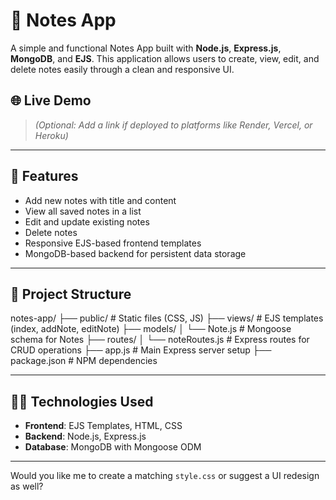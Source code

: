 # 📝 Notes App

A simple and functional Notes App built with **Node.js**, **Express.js**, **MongoDB**, and **EJS**. This application allows users to create, view, edit, and delete notes easily through a clean and responsive UI.

## 🌐 Live Demo

> *(Optional: Add a link if deployed to platforms like Render, Vercel, or Heroku)*

---

## 🚀 Features

- Add new notes with title and content
- View all saved notes in a list
- Edit and update existing notes
- Delete notes
- Responsive EJS-based frontend templates
- MongoDB-based backend for persistent data storage

---

## 📁 Project Structure

notes-app/
├── public/ # Static files (CSS, JS)
├── views/ # EJS templates (index, addNote, editNote)
├── models/
│ └── Note.js # Mongoose schema for Notes
├── routes/
│ └── noteRoutes.js # Express routes for CRUD operations
├── app.js # Main Express server setup
├── package.json # NPM dependencies


---

## 🧑‍💻 Technologies Used

- **Frontend**: EJS Templates, HTML, CSS
- **Backend**: Node.js, Express.js
- **Database**: MongoDB with Mongoose ODM



---

Would you like me to create a matching `style.css` or suggest a UI redesign as well?
